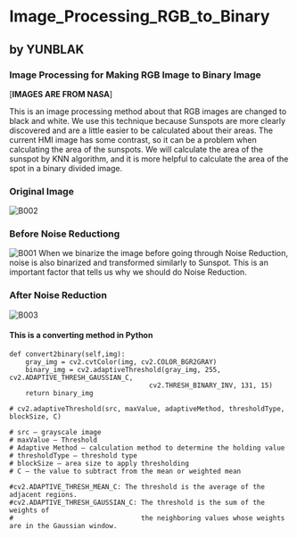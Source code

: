 # Image_Processing_RGB_to_Binary
## by YUNBLAK
### Image Processing for Making RGB Image to Binary Image

[**IMAGES ARE FROM NASA**]

This is an image processing method about that RGB images are changed to black and white. We use this technique because Sunspots are more clearly discovered and are a little easier to be calculated about their areas. The current HMI image has some contrast, so it can be a problem when calculating the area of the sunspots. We will calculate the area of the sunspot by KNN algorithm, and it is more helpful to calculate the area of the spot in a binary divided image.

### Original Image
![B002](https://user-images.githubusercontent.com/87653966/127762718-1305beb3-c8a4-4415-82b4-05b2831cc946.png)

### Before Noise Reductiong
![B001](https://user-images.githubusercontent.com/87653966/127762724-a1d69f03-f4c7-4ebd-b2c1-8f0e2dc0b929.png)
When we binarize the image before going through Noise Reduction, noise is also binarized and transformed similarly to Sunspot. This is an important factor that tells us why we should do Noise Reduction.

### After Noise Reduction
![B003](https://user-images.githubusercontent.com/87653966/127762722-dcaf38cc-5d8a-4c2b-b04a-4b3323b765bf.png)

#### This is a converting method in Python
    def convert2binary(self,img):
        gray_img = cv2.cvtColor(img, cv2.COLOR_BGR2GRAY)
        binary_img = cv2.adaptiveThreshold(gray_img, 255, cv2.ADAPTIVE_THRESH_GAUSSIAN_C,
                                       cv2.THRESH_BINARY_INV, 131, 15)
        return binary_img 
    
    # cv2.adaptiveThreshold(src, maxValue, adaptiveMethod, thresholdType, blockSize, C)
    
    # src – grayscale image
    # maxValue – Threshold
    # Adaptive Method – calculation method to determine the holding value
    # thresholdType – threshold type
    # blockSize – area size to apply thresholding
    # C – the value to subtract from the mean or weighted mean
    
    #cv2.ADAPTIVE_THRESH_MEAN_C: The threshold is the average of the adjacent regions.
    #cv2.ADAPTIVE_THRESH_GAUSSIAN_C: The threshold is the sum of the weights of 
    #                                the neighboring values whose weights are in the Gaussian window.
    

